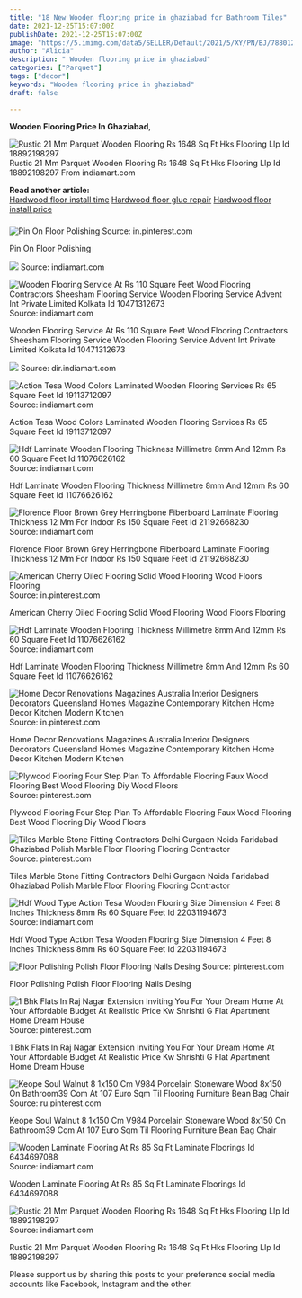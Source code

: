 ```yaml
---
title: "18 New Wooden flooring price in ghaziabad for Bathroom Tiles"
date: 2021-12-25T15:07:00Z
publishDate: 2021-12-25T15:07:00Z
image: "https://5.imimg.com/data5/SELLER/Default/2021/5/XY/PN/BJ/7880121/21-mm-parquet-wooden-flooring-500x500.jpg"
author: "Alicia"
description: " Wooden flooring price in ghaziabad"
categories: ["Parquet"]
tags: ["decor"]
keywords: "Wooden flooring price in ghaziabad"
draft: false

---
```

<!-- Head tag Code -->
**Wooden Flooring Price In Ghaziabad**, 

![Rustic 21 Mm Parquet Wooden Flooring Rs 1648 Sq Ft Hks Flooring Llp Id 18892198297](https://5.imimg.com/data5/SELLER/Default/2021/5/XY/PN/BJ/7880121/21-mm-parquet-wooden-flooring-500x500.jpg "Rustic 21 Mm Parquet Wooden Flooring Rs 1648 Sq Ft Hks Flooring Llp Id 18892198297")
Rustic 21 Mm Parquet Wooden Flooring Rs 1648 Sq Ft Hks Flooring Llp Id 18892198297 From indiamart.com

**Read another article:**  
[Hardwood floor install time](/hardwood-floor-install-time/)
[Hardwood floor glue repair](/hardwood-floor-glue-repair/)
[Hardwood floor install price](/hardwood-floor-install-price/)




### 

 


![Pin On Floor Polishing](https://i.pinimg.com/originals/9b/90/fe/9b90fe1cd994b90dd2469c7ee664bce6.jpg "Pin On Floor Polishing")
Source: in.pinterest.com

Pin On Floor Polishing  

![](https://4.imimg.com/data4/NX/KL/MY-4613803/wood-parquet-flooring-500x500.jpg "")
Source: indiamart.com

  

![Wooden Flooring Service At Rs 110 Square Feet Wood Flooring Contractors Sheesham Flooring Service Wooden Flooring Service Advent Int Private Limited Kolkata Id 10471312673](https://3.imimg.com/data3/QM/VB/MY-9630668/wooden-flooring-service-250x250.jpg "Wooden Flooring Service At Rs 110 Square Feet Wood Flooring Contractors Sheesham Flooring Service Wooden Flooring Service Advent Int Private Limited Kolkata Id 10471312673")
Source: indiamart.com

Wooden Flooring Service At Rs 110 Square Feet Wood Flooring Contractors Sheesham Flooring Service Wooden Flooring Service Advent Int Private Limited Kolkata Id 10471312673  

![](https://4.imimg.com/data4/XW/KE/MY-75979/wooden-pvc-flooring-250x250.jpg "")
Source: dir.indiamart.com

  

![Action Tesa Wood Colors Laminated Wooden Flooring Services Rs 65 Square Feet Id 19113712097](https://5.imimg.com/data5/SELLER/Default/2021/7/FS/WN/VF/100569816/brown-vinyl-flooring-sheet-250x250.jpeg "Action Tesa Wood Colors Laminated Wooden Flooring Services Rs 65 Square Feet Id 19113712097")
Source: indiamart.com

Action Tesa Wood Colors Laminated Wooden Flooring Services Rs 65 Square Feet Id 19113712097  

![Hdf Laminate Wooden Flooring Thickness Millimetre 8mm And 12mm Rs 60 Square Feet Id 11076626162](https://3.imimg.com/data3/DT/KG/MY-7873554/herringbone-laminate-flooring-250x250.jpg "Hdf Laminate Wooden Flooring Thickness Millimetre 8mm And 12mm Rs 60 Square Feet Id 11076626162")
Source: indiamart.com

Hdf Laminate Wooden Flooring Thickness Millimetre 8mm And 12mm Rs 60 Square Feet Id 11076626162  

![Florence Floor Brown Grey Herringbone Fiberboard Laminate Flooring Thickness 12 Mm For Indoor Rs 150 Square Feet Id 21192668230](https://5.imimg.com/data5/BC/YV/JR/SELLER-73171560/herringbone-laminate-wooden-flooring-250x250.jpg "Florence Floor Brown Grey Herringbone Fiberboard Laminate Flooring Thickness 12 Mm For Indoor Rs 150 Square Feet Id 21192668230")
Source: indiamart.com

Florence Floor Brown Grey Herringbone Fiberboard Laminate Flooring Thickness 12 Mm For Indoor Rs 150 Square Feet Id 21192668230  

![American Cherry Oiled Flooring Solid Wood Flooring Wood Floors Flooring](https://i.pinimg.com/originals/3e/ba/4f/3eba4fad0a29ac47579ca999206c6ad5.jpg "American Cherry Oiled Flooring Solid Wood Flooring Wood Floors Flooring")
Source: in.pinterest.com

American Cherry Oiled Flooring Solid Wood Flooring Wood Floors Flooring  

![Hdf Laminate Wooden Flooring Thickness Millimetre 8mm And 12mm Rs 60 Square Feet Id 11076626162](https://5.imimg.com/data5/BY/LG/MY-7873554/laminate-flooring-500x500.jpg "Hdf Laminate Wooden Flooring Thickness Millimetre 8mm And 12mm Rs 60 Square Feet Id 11076626162")
Source: indiamart.com

Hdf Laminate Wooden Flooring Thickness Millimetre 8mm And 12mm Rs 60 Square Feet Id 11076626162  

![Home Decor Renovations Magazines Australia Interior Designers Decorators Queensland Homes Magazine Contemporary Kitchen Home Decor Kitchen Modern Kitchen](https://i.pinimg.com/originals/2e/5b/88/2e5b88ace41d3394eb8bf7c81c68407e.jpg "Home Decor Renovations Magazines Australia Interior Designers Decorators Queensland Homes Magazine Contemporary Kitchen Home Decor Kitchen Modern Kitchen")
Source: in.pinterest.com

Home Decor Renovations Magazines Australia Interior Designers Decorators Queensland Homes Magazine Contemporary Kitchen Home Decor Kitchen Modern Kitchen  

![Plywood Flooring Four Step Plan To Affordable Flooring Faux Wood Flooring Best Wood Flooring Diy Wood Floors](https://i.pinimg.com/originals/1b/87/d3/1b87d370dfd52a687d3e51cf562bada9.jpg "Plywood Flooring Four Step Plan To Affordable Flooring Faux Wood Flooring Best Wood Flooring Diy Wood Floors")
Source: pinterest.com

Plywood Flooring Four Step Plan To Affordable Flooring Faux Wood Flooring Best Wood Flooring Diy Wood Floors  

![Tiles Marble Stone Fitting Contractors Delhi Gurgaon Noida Faridabad Ghaziabad Polish Marble Floor Flooring Flooring Contractor](https://i.pinimg.com/736x/cc/63/78/cc637835d2a84e698f3b1b98b4e50bba.jpg "Tiles Marble Stone Fitting Contractors Delhi Gurgaon Noida Faridabad Ghaziabad Polish Marble Floor Flooring Flooring Contractor")
Source: pinterest.com

Tiles Marble Stone Fitting Contractors Delhi Gurgaon Noida Faridabad Ghaziabad Polish Marble Floor Flooring Flooring Contractor  

![Hdf Wood Type Action Tesa Wooden Flooring Size Dimension 4 Feet 8 Inches Thickness 8mm Rs 60 Square Feet Id 22031194673](https://5.imimg.com/data5/QX/MZ/KD/SELLER-10994266/b8afe63b-b614-414c-9a76-455089517107-500x500.JPG "Hdf Wood Type Action Tesa Wooden Flooring Size Dimension 4 Feet 8 Inches Thickness 8mm Rs 60 Square Feet Id 22031194673")
Source: indiamart.com

Hdf Wood Type Action Tesa Wooden Flooring Size Dimension 4 Feet 8 Inches Thickness 8mm Rs 60 Square Feet Id 22031194673  

![Floor Polishing Polish Floor Flooring Nails Desing](https://i.pinimg.com/originals/7e/79/d2/7e79d26be808542ce2c9efcbe8e4e44d.jpg "Floor Polishing Polish Floor Flooring Nails Desing")
Source: pinterest.com

Floor Polishing Polish Floor Flooring Nails Desing  

![1 Bhk Flats In Raj Nagar Extension Inviting You For Your Dream Home At Your Affordable Budget At Realistic Price Kw Shrishti G Flat Apartment Home Dream House](https://i.pinimg.com/originals/30/0a/2d/300a2d869c82b007f2e2ecffbe61555e.jpg "1 Bhk Flats In Raj Nagar Extension Inviting You For Your Dream Home At Your Affordable Budget At Realistic Price Kw Shrishti G Flat Apartment Home Dream House")
Source: pinterest.com

1 Bhk Flats In Raj Nagar Extension Inviting You For Your Dream Home At Your Affordable Budget At Realistic Price Kw Shrishti G Flat Apartment Home Dream House  

![Keope Soul Walnut 8 1x150 Cm V984 Porcelain Stoneware Wood 8x150 On Bathroom39 Com At 107 Euro Sqm Til Flooring Furniture Bean Bag Chair](https://i.pinimg.com/originals/84/1a/ff/841aff9a73457b3bcea2a64684b80ec5.jpg "Keope Soul Walnut 8 1x150 Cm V984 Porcelain Stoneware Wood 8x150 On Bathroom39 Com At 107 Euro Sqm Til Flooring Furniture Bean Bag Chair")
Source: ru.pinterest.com

Keope Soul Walnut 8 1x150 Cm V984 Porcelain Stoneware Wood 8x150 On Bathroom39 Com At 107 Euro Sqm Til Flooring Furniture Bean Bag Chair  

![Wooden Laminate Flooring At Rs 85 Sq Ft Laminate Floorings Id 6434697088](https://3.imimg.com/data3/TF/UJ/MY-4348966/wooden-laminate-flooring-500x500.jpg "Wooden Laminate Flooring At Rs 85 Sq Ft Laminate Floorings Id 6434697088")
Source: indiamart.com

Wooden Laminate Flooring At Rs 85 Sq Ft Laminate Floorings Id 6434697088  

![Rustic 21 Mm Parquet Wooden Flooring Rs 1648 Sq Ft Hks Flooring Llp Id 18892198297](https://5.imimg.com/data5/SELLER/Default/2021/5/XY/PN/BJ/7880121/21-mm-parquet-wooden-flooring-500x500.jpg "Rustic 21 Mm Parquet Wooden Flooring Rs 1648 Sq Ft Hks Flooring Llp Id 18892198297")
Source: indiamart.com

Rustic 21 Mm Parquet Wooden Flooring Rs 1648 Sq Ft Hks Flooring Llp Id 18892198297  

Please support us by sharing this posts to your preference social media accounts like Facebook, Instagram and the other.

